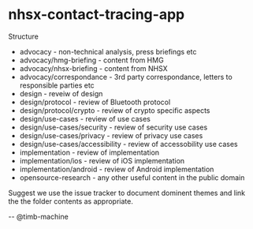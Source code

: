 # nhsx-contact-tracing-app

Structure

* advocacy - non-technical analysis, press briefings etc
* advocacy/hmg-briefing - content from HMG
* advocacy/nhsx-briefing - content from NHSX
* advocacy/correspondance - 3rd party correspondance, letters to responsible parties etc
* design - reveiw of design
* design/protocol - review of Bluetooth protocol
* design/protocol/crypto - review of crypto specific aspects
* design/use-cases - review of use cases
* design/use-cases/security - review of security use cases
* design/use-cases/privacy - review of privacy use cases
* design/use-cases/accessibility - review of accessobility use cases
* implementation - review of implementation
* implementation/ios - review of iOS implementation
* implementation/android - review of Android implementation
* opensource-research - any other useful content in the public domain

Suggest we use the issue tracker to document dominent themes and link the the folder contents as appropriate.

-- 
@timb-machine
